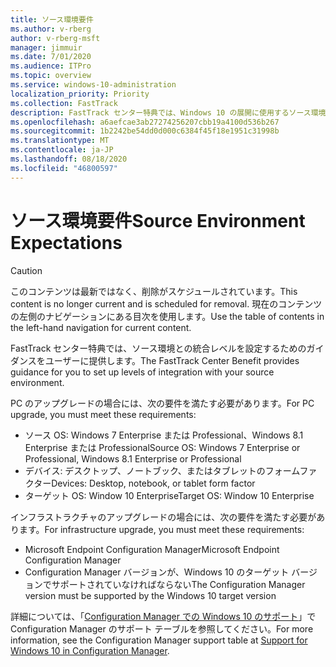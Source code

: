 ```yaml
---
title: ソース環境要件
ms.author: v-rberg
author: v-rberg-msft
manager: jimmuir
ms.date: 7/01/2020
ms.audience: ITPro
ms.topic: overview
ms.service: windows-10-administration
localization_priority: Priority
ms.collection: FastTrack
description: FastTrack センター特典では、Windows 10 の展開に使用するソース環境との統合レベルを設定するためのガイダンスをユーザーに提供します。
ms.openlocfilehash: a6aefcae3ab27274256207cbb19a4100d536b267
ms.sourcegitcommit: 1b2242be54dd0d000c6384f45f18e1951c31998b
ms.translationtype: MT
ms.contentlocale: ja-JP
ms.lasthandoff: 08/18/2020
ms.locfileid: "46800597"
---
```

# <a name="source-environment-expectations"></a><span data-ttu-id="99765-103">ソース環境要件</span><span class="sxs-lookup"><span data-stu-id="99765-103">Source Environment Expectations</span></span>

> [!CAUTION]
> <span data-ttu-id="99765-104">このコンテンツは最新ではなく、削除がスケジュールされています。</span><span class="sxs-lookup"><span data-stu-id="99765-104">This content is no longer current and is scheduled for removal.</span></span> <span data-ttu-id="99765-105">現在のコンテンツの左側のナビゲーションにある目次を使用します。</span><span class="sxs-lookup"><span data-stu-id="99765-105">Use the table of contents in the left-hand navigation for current content.</span></span>

<span data-ttu-id="99765-106">FastTrack センター特典では、ソース環境との統合レベルを設定するためのガイダンスをユーザーに提供します。</span><span class="sxs-lookup"><span data-stu-id="99765-106">The FastTrack Center Benefit provides guidance for you to set up levels of integration with your source environment.</span></span>
  
<span data-ttu-id="99765-107">PC のアップグレードの場合には、次の要件を満たす必要があります。</span><span class="sxs-lookup"><span data-stu-id="99765-107">For PC upgrade, you must meet these requirements:</span></span>

- <span data-ttu-id="99765-108">ソース OS: Windows 7 Enterprise または Professional、Windows 8.1 Enterprise または Professional</span><span class="sxs-lookup"><span data-stu-id="99765-108">Source OS: Windows 7 Enterprise or Professional, Windows 8.1 Enterprise or Professional</span></span>
- <span data-ttu-id="99765-109">デバイス: デスクトップ、ノートブック、またはタブレットのフォームファクター</span><span class="sxs-lookup"><span data-stu-id="99765-109">Devices: Desktop, notebook, or tablet form factor</span></span>
- <span data-ttu-id="99765-110">ターゲット OS: Window 10 Enterprise</span><span class="sxs-lookup"><span data-stu-id="99765-110">Target OS: Window 10 Enterprise</span></span>

<span data-ttu-id="99765-111">インフラストラクチャのアップグレードの場合には、次の要件を満たす必要があります。</span><span class="sxs-lookup"><span data-stu-id="99765-111">For infrastructure upgrade, you must meet these requirements:</span></span>   

- <span data-ttu-id="99765-112">Microsoft Endpoint Configuration Manager</span><span class="sxs-lookup"><span data-stu-id="99765-112">Microsoft Endpoint Configuration Manager</span></span>  
- <span data-ttu-id="99765-113">Configuration Manager バージョンが、Windows 10 のターゲット バージョンでサポートされていなければならない</span><span class="sxs-lookup"><span data-stu-id="99765-113">The Configuration Manager version must be supported by the Windows 10 target version</span></span>

<span data-ttu-id="99765-114">詳細については、「[Configuration Manager での Windows 10 のサポート](https://docs.microsoft.com/sccm/core/plan-design/configs/support-for-windows-10)」で Configuration Manager のサポート テーブルを参照してください。</span><span class="sxs-lookup"><span data-stu-id="99765-114">For more information, see the Configuration Manager support table at [Support for Windows 10 in Configuration Manager](https://docs.microsoft.com/sccm/core/plan-design/configs/support-for-windows-10).</span></span>
  